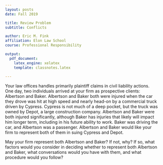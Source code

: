 ```yaml
---
layout: posts
date: Fall 2019

title: Review Problem
subtitle: Conflicts

author: Eric M. Fink
affiliation: Elon Law School 
course: Professional Responsibility

output: 
  pdf_document:
    latex_engine: xelatex
    template: classnotes.latex
    
---
```


Your law offices handles primarily plaintiff claims in civil liability actions. One day, two individuals arrived at your firm as prospective clients: Albertson and Baker. Albertson and Baker both were injured when the car they drove was hit at high speed and nearly head-on by a commercial truck driven by Cypress. Cypress is not much of a deep pocket, but the truck was owned by Depot, a large construction company. Albertson and Baker were both injured significantly, although Baker has injuries that likely will impact him longer term, including in his future ability to work. Baker was driving the car, and Albertson was a passenger. Albertson and Baker would like your firm to represent both of them in suing Cypress and Depot.

May your firm represent both Albertson and Baker? If not, why? If so, what factors would you consider in deciding whether to represent both Albertson and Baker, what conversations would you have with them, and what procedure would you follow?
